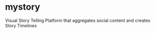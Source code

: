 mystory
=======

Visual Story Telling Platform that aggregates social content and creates Story Timelines
